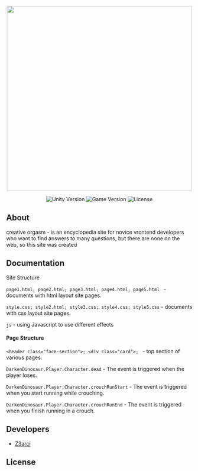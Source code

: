 <p align="center">
      <img src="https://i.ibb.co/sjs3jTx/photo-2023-10-13-17-51-26.jpg" width="500">
</p>

<p align="center">
   <img src="" alt="Unity Version">
   <img src="" alt="Game Version">
   <img src="" alt="License">
</p>

## About

creative orgasm -  is an encyclopedia site for novice vrontend developers who want to find answers to many questions, but there are none on the web, so this site was created

## Documentation

Site Structure

`page1.html; page2.html; page3.html; page4.html; page5.html ` - documents with html layout site pages.

`style.css; style2.html; style3.css; style4.css; style5.css` - documents with css layout site pages.

`js` - using Javascript to use different effects

#### Page Structure

`<header class="face-section">; <div class="card">; ` - top section of various pages.

`DarkenDinosaur.Player.Character.dead` - The event is triggered when the player loses.

`DarkenDinosaur.Player.Character.crouchRunStart` - The event is triggered when you start running while crouching.

`DarkenDinosaur.Player.Character.crouchRunEnd` - The event is triggered when you finish running in a crouch.

## Developers

- [Z3arci](https://github.com/Z3arci)

## License
